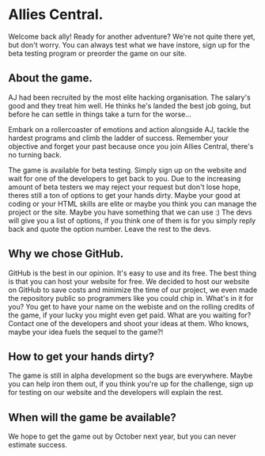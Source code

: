 # Allies Central.

Welcome back ally!
Ready for another adventure? We're not quite there yet, but don't worry. You can always test what we have instore, sign up for the beta testing program or preorder the game on our site.

## About the game.

AJ had been recruited by the most elite hacking organisation. The salary's good and they treat him well. He thinks he's landed the best job going, but before he can settle in things take a turn for the worse...

Embark on a rollercoaster of emotions and action alongside AJ, tackle the hardest programs and climb the ladder of success. Remember your objective and forget your past because once you join Allies Central, there's no turning back.

The game is available for beta testing. Simply sign up on the website and wait for one of the developers to get back to you. Due to the increasing amount of beta testers we may reject your request but don't lose hope, theres still a ton of options to get your hands dirty. Maybe your good at coding or your HTML skills are elite or maybe you think you can manage the project or the site. Maybe you have something that we can use :)
The devs will give you a list of options, if you think one of them is for you simply reply back and quote the option number. Leave the rest to the devs.

## Why we chose GitHub.

GitHub is the best in our opinion. It's easy to use and its free. The best thing is that you can host your website for free. We decided to host our website on GitHub to save costs and minimize the time of our project, we even made the repository public so programmers like you could chip in. What's in it for you? You get to have your name on the webiste and on the rolling credits of the game, if your lucky you might even get paid. What are you waiting for? Contact one of the developers and shoot your ideas at them. Who knows, maybe your idea fuels the sequel to the game?!

## How to get your hands dirty?

The game is still in alpha development so the bugs are everywhere. Maybe you can help iron them out, if you think you're up for the challenge, sign up for testing on our website and the developers will explain the rest.

## When will the game be available?

We hope to get the game out by October next year, but you can never estimate success.
